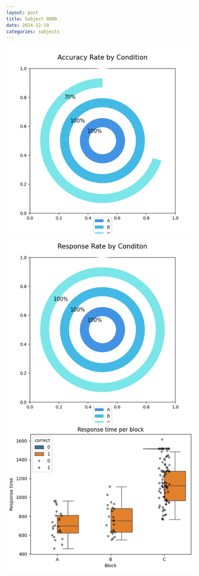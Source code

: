 ```yaml
---
layout: post
title: Subject 8000
date: 2024-12-19
categories: subjects
---
```


![](data/8000/run-23/8000_accuracy_rate.png)
![](data/8000/run-23/8000_response_rate.png)
![](data/8000/run-23/8000_rt.png)
